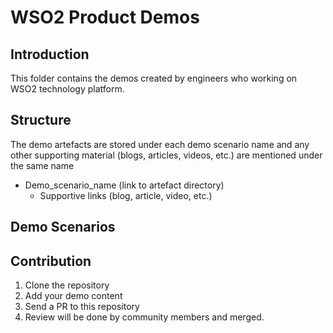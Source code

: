 # WSO2 Product Demos
## Introduction
This folder contains the demos created by engineers who working on WSO2 technology platform.

## Structure
The demo artefacts are stored under each demo scenario name and any other supporting material (blogs, articles, videos, etc.) are mentioned under the same name

- Demo_scenario_name (link to artefact directory)
	- Supportive links (blog, article, video, etc.)

## Demo Scenarios

## Contribution
1) Clone the repository
2) Add your demo content
3) Send a PR to this repository
4) Review will be done by community members and merged.


